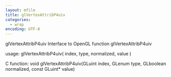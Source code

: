 ```yaml
---
layout: mfile
title: glVertexAttribP4uiv
categories:
  - wrap
encoding: UTF-8
---
```


glVertexAttribP4uiv  Interface to OpenGL function glVertexAttribP4uiv

usage:  glVertexAttribP4uiv( index, type, normalized, value )

C function:  void glVertexAttribP4uiv(GLuint index, GLenum type, GLboolean normalized, const GLuint\* value)